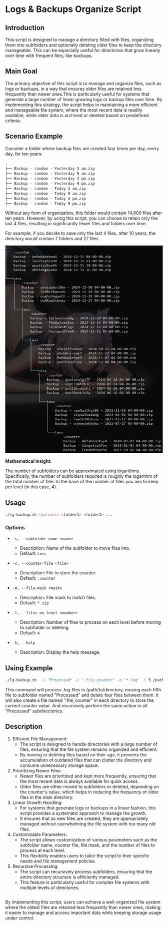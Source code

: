 # Logs & Backups Organize Script

## Introduction

This script is designed to manage a directory filled with files, organizing them into subfolders and optionally deleting
older files to keep the directory manageable. This can be especially useful for directories that grow linearly over time
with frequent files, like backups.

## Main Goal

The primary objective of this script is to manage and organize files, such as logs or backups, in a way that ensures
older files are retained less frequently than newer ones.This is particularly useful for systems that generate a large
number of linear growing logs or backup files over time. By implementing this strategy, the script helps in maintaining
a more efficient and manageable file system, where the most recent data is readily available, while older data is
archived or deleted based on predefined criteria.

## Scenario Example

Consider a folder where backup files are created four times per day, every day, for ten years:

```plaintext
.
├── Backup - random - Yesterday 3 am.zip
├── Backup - random - Yesterday 9 am.zip
├── Backup - random - Yesterday 3 pm.zip
├── Backup - random - Yesterday 9 pm.zip
├── Backup - random - Today 3 am.zip
├── Backup - random - Today 9 am.zip
├── Backup - random - Today 3 pm.zip
├── Backup - random - Today 9 pm.zip
```

Without any form of organization, this folder would contain 14,600 files after ten years. However, by using this script,
you can choose to retain only the last 4 files, resulting in significantly fewer files and folders over time.

For example, if you decide to save only the last 4 files, after 10 years, the directory would contain 7 folders and 27
files

![](tree.png "It will result this after then years.")

**Mathematical Insight:**

The number of subfolders can be approximated using logarithms. Specifically, the number of subfolders required is
roughly the logarithm of the total number of files to the base of the number of files you aim to keep per level (in this
case, 4).

## Usage

```bash
./lg-backup.sh [options] <folder1> <folder2> ...
```

### Options

- `-s, --subfolder-name <name>`
    - Description: Name of the subfolder to move files into.
    - Default: `Less`

- `-c, --counter-file <file>`
    - Description: File to store the counter.
    - Default: `.counter`

- `-m, --file-mask <mask>`
    - Description: File mask to match files.
    - Default: `*.zip`

- `-l, --files-on-level <number>`
    - Description: Number of files to process on each level before moving to subfolder or deleting.
    - Default: `4`

- `-h, --help`
    - Description: Display the help message.

## Using Example

```bash
./lg-backup.sh  -s "Processed" -c ".file_counter" -m "*.log" -l 5 /path/to/directory
```

This command will process .log files in /path/to/directory, moving each fifth file to subfolder named "Processed"
and delete four files between them.
It will also create a file named ".file_counter" in each directory to store the current counter value.
And recursively perform the same action in all "Processed" subdirectories.

## Description

1. Efficient File Management:
    - The script is designed to handle directories with a large number of files, ensuring that the file system remains
      organized and efficient.
    - By moving or deleting files based on their age, it prevents the accumulation of outdated files that can clutter
      the directory and consume unnecessary storage space.
2. Prioritizing Newer Files:
    - Newer files are prioritized and kept more frequently, ensuring that the most recent data is always available for
      quick access.
    - Older files are either moved to subfolders or deleted, depending on the counter's value, which helps in reducing
      the frequency of older files in the main directory.
3. Linear Growth Handling:
    - For systems that generate logs or backups in a linear fashion, this script provides a systematic approach to
      manage the growth.
    - It ensures that as new files are created, they are appropriately managed without overwhelming the file system with
      too many old files.
4. Customizable Parameters:
    - The script allows customization of various parameters such as the subfolder name, counter file, file mask, and the
      number of files to process at each level.
    - This flexibility enables users to tailor the script to their specific needs and file management policies.
5. Recursive Processing:
    - The script can recursively process subfolders, ensuring that the entire directory structure is efficiently
      managed.
    - This feature is particularly useful for complex file systems with multiple levels of directories.

##

By implementing this script, users can achieve a well-organized file system where the oldest files are retained less
frequently than newer ones, making it easier to manage and access important data while keeping storage usage under
control.